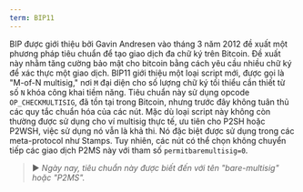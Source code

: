 ```yaml
---
term: BIP11
---
```


BIP được giới thiệu bởi Gavin Andresen vào tháng 3 năm 2012 đề xuất một phương pháp tiêu chuẩn để tạo giao dịch đa chữ ký trên Bitcoin. Đề xuất này nhằm tăng cường bảo mật cho bitcoin bằng cách yêu cầu nhiều chữ ký để xác thực một giao dịch. BIP11 giới thiệu một loại script mới, được gọi là "M-of-N multisig," nơi `M` đại diện cho số lượng chữ ký tối thiểu cần thiết từ số `N` khóa công khai tiềm năng. Tiêu chuẩn này sử dụng opcode `OP_CHECKMULTISIG`, đã tồn tại trong Bitcoin, nhưng trước đây không tuân thủ các quy tắc chuẩn hóa của các nút. Mặc dù loại script này không còn thường được sử dụng cho ví multisig thực tế, ưu tiên cho P2SH hoặc P2WSH, việc sử dụng nó vẫn là khả thi. Nó đặc biệt được sử dụng trong các meta-protocol như Stamps. Tuy nhiên, các nút có thể chọn không chuyển tiếp các giao dịch P2MS này với tham số `permitbaremultisig=0`.

> ► *Ngày nay, tiêu chuẩn này được biết đến với tên "bare-multisig" hoặc "P2MS".*